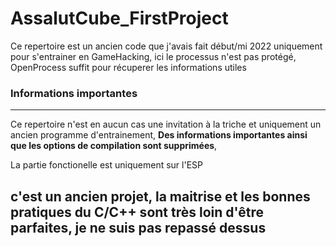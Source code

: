 # AssalutCube_FirstProject
Ce repertoire est un ancien code que j'avais fait début/mi 2022 uniquement pour s'entrainer en GameHacking, ici le processus n'est pas protégé, OpenProcess suffit pour récuperer les informations utiles

 ### Informations importantes
---
Ce repertoire n'est en aucun cas une invitation à la triche et uniquement un ancien programme d'entrainement, **Des informations importantes ainsi que les options de compilation sont supprimées**,

La partie fonctionelle est uniquement sur l'ESP

## c'est un ancien projet, la maitrise et les bonnes pratiques du C/C++ sont très loin d'être parfaites, je ne suis pas repassé dessus

